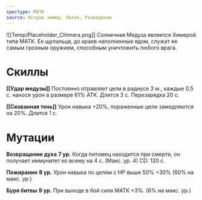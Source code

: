 ```yaml
---
spectype: МАТК
source: Остров химер, Лоток, Разведение
---
```

![[Temp/Placeholder_Chimera.png]]
Солнечная Медуза является Химерой типа MATK. Ее щупальца, до краев наполненные ядом, служат ее самым грозным оружием, способным уничтожить любого врага.

# Скиллы
**[[Удар медузы]]**
Постоянно отравляет цели в радиусе 3 м., каждые 0,5 с. нанося урон в размере 61% АТК. Длится 3 с. Перезарядка 20 с.

**[[Скованная тень]]**
Урон навыка +20%, пораженные цели замедляются на 20%. Длится 1 с.


# Мутации

**Возвращение духа**
**7 ур.**
Когда питомец находится при смерти, он получает иммунитет ко всему на 4 с. (Макс. ур. 4) CD: 120 с.

**Пожирание**
**8 ур.**
Урон навыка по целям с HP выше 50% +30% (60% на макс. ур.)

**Буря битвы**
**9 ур.**
При выходе в бой сила МАТК +3%.
(6% на макс. ур.)
